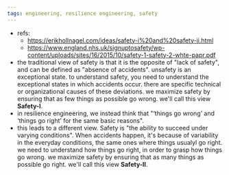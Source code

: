 ```yaml
---
tags: engineering, resilience engineering, safety
---
```


- refs:
	- https://erikhollnagel.com/ideas/safety-i%20and%20safety-ii.html
	- https://www.england.nhs.uk/signuptosafety/wp-content/uploads/sites/16/2015/10/safety-1-safety-2-whte-papr.pdf
- the traditional view of safety is that it is the opposite of "lack of safety", and can be defined as "absence of accidents". unsafety is an exceptional state. to understand safety, you need to understand the exceptional states in which accidents occur. there are specific technical or organizational causes of these deviations. we maximize safety by ensuring that as few things as possible go wrong. we'll call this view **Safety-I**.
- in resilience engineering, we instead think that "‘things go wrong’ and ‘things go right’ for the same basic reasons".
- this leads to a different view. Safety is "the ability to succeed under varying conditions". When accidents happen, it's because of variability in the everyday conditions, the same ones where things usualyl go right. we need to understand how things go right, in order to grasp how things go wrong. we maximize safety by ensuring that as many things as possible go right. we'll call this view **Safety-II**.